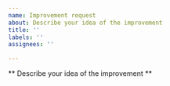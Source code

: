 ```yaml
---
name: Improvement request
about: Describe your idea of the improvement
title: ''
labels: ''
assignees: ''

---
```


** Describe your idea of the improvement **
